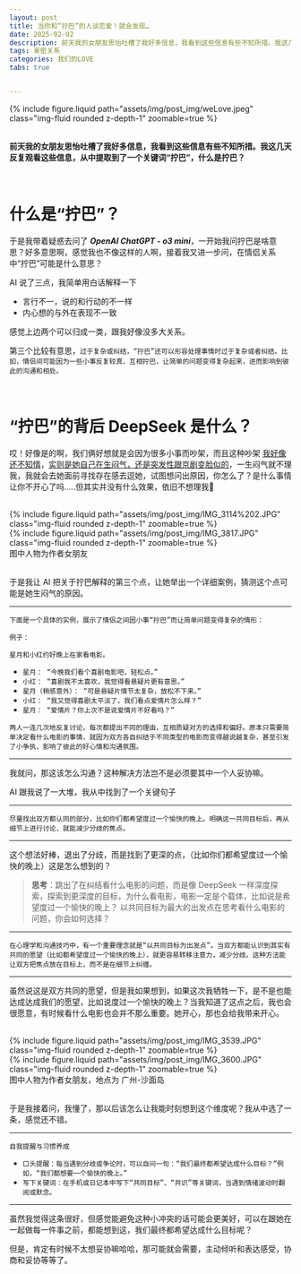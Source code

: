 ```yaml
---
layout: post
title: 当你和“拧巴”的人谈恋爱！就会发现…
date: 2025-02-02
description: 前天我的女朋友思怡吐槽了我好多信息，我看到这些信息有些不知所措。我这几天反复观看这些信息，从中提取到了一个关键词“拧巴”，什么是拧巴？
tags: 亲密关系
categories: 我们的LOVE
tabs: true


---
```



<div class="row mt-3">
  	<div class="col-sm mt-3 mt-md-0">
        {% include figure.liquid path="assets/img/post_img/weLove.jpeg" class="img-fluid rounded z-depth-1" zoomable=true %}
    </div>
</div>
<br>

**前天我的女朋友思怡吐槽了我好多信息，我看到这些信息有些不知所措。我这几天反复观看这些信息，从中提取到了一个关键词“拧巴”，什么是拧巴？**

<br>

# 什么是“拧巴”？

于是我带着疑惑去问了 ***OpenAI ChatGPT - o3 mini***，一开始我问拧巴是啥意思？好多意思啊，感觉我也不像这样的人啊，接着我又进一步问，在情侣关系中“拧巴”可能是什么意思？

AI 说了三点，我简单用白话解释一下

- 言行不一，说的和行动的不一样
- 内心想的与外在表现不一致

感觉上边两个可以归成一类，跟我好像没多大关系。

第三个比较有意思，`过于复杂或纠结，“拧巴”还可以形容处理事情时过于复杂或者纠结。比如，情侣间可能因为一些小事反复较真、互相拧巴，让简单的问题变得复杂起来，进而影响到彼此的沟通和相处。`

<br>

# “拧巴”的背后 DeepSeek 是什么？

哎！好像是的啊，我们俩好想就是会因为很多小事而吵架，而且这种吵架 <u>我好像还不知情</u>，<u>实则是她自己在生闷气，还是突发性跟京剧变脸似的</u>，一生闷气就不理我，我就会去她面前寻找存在感去逗她，试图想问出原因，你怎么了？是什么事情让你不开心了吗…..但其实并没有什么效果，依旧不想理我🤣

<br>

<div class="row mt-3">
  	<div class="col-sm mt-3 mt-md-0">
        {% include figure.liquid path="assets/img/post_img/IMG_3114%202.JPG" class="img-fluid rounded z-depth-1" zoomable=true %}
    </div>
  <div class="col-sm mt-3 mt-md-0">
        {% include figure.liquid path="assets/img/post_img/IMG_3817.JPG" class="img-fluid rounded z-depth-1" zoomable=true %}
    </div>
</div>
<div class="caption">
   图中人物为作者女朋友
</div>
<br>

于是我让 AI 把关于拧巴解释的第三个点，让她举出一个详细案例，猜测这个点可能是她生闷气的原因。

------

`下面是一个具体的实例，展示了情侣之间因小事“拧巴”而让简单问题变得复杂的情形：`

`例子：`

`星月和小红约好晚上在家看电影。`

- `星月： “今晚我们看个喜剧电影吧，轻松点。”`
- `小红： “喜剧我不太喜欢，我觉得看悬疑片更有意思。”`
- `星月（稍感意外）： “可是悬疑片情节太复杂，放松不下来。”`
- `小红： “我又觉得喜剧太平淡了，我们看点爱情片怎么样？”`
- `星月： “爱情片？你上次不是说爱情片不好看吗？”`

`两人一连几次地反复讨论，每次都提出不同的理由，互相质疑对方的选择和偏好。原本只需要简单决定看什么电影的事情，就因为双方各自纠结于不同类型的电影而变得越说越复杂，甚至引发了小争执，影响了彼此的好心情和沟通氛围。`

------

我就问，那这该怎么沟通？这种解决方法岂不是必须要其中一个人妥协嘛。

AI 跟我说了一大堆，我从中找到了一个关键句子

------

`尽量找出双方都认同的部分，比如你们都希望度过一个愉快的晚上。明确这一共同目标后，再从细节上进行讨论，就能减少分歧的焦点。`

------

这个想法好棒，退出了分歧，而是找到了更深的点，（比如你们都希望度过一个愉快的晚上）这是怎么想到的？

> **思考**：跳出了在纠结看什么电影的问题，而是像 DeepSeek 一样深度探索，探索到更深度的目标，为什么看电影，电影一定是个载体，比如说是希望度过一个愉快的晚上？ 以共同目标为最大的出发点在思考看什么电影的问题，你会如何选择？

------

`在心理学和沟通技巧中，有一个重要理念就是“以共同目标为出发点”。当双方都能认识到其实有共同的愿望（比如都希望度过一个愉快的晚上），就更容易转移注意力，减少分歧。这种方法能让双方把焦点放在目标上，而不是在细节上纠缠。`

------

虽然说这是双方共同的愿望，但是我如果想到，如果这次我牺牲一下，是不是也能达成达成我们的愿望，比如说度过一个愉快的晚上？当我知道了这点之后，我也会很愿意，有时候看什么电影也会并不那么重要。她开心，那也会给我带来开心。

<br>

<div class="row mt-3">
  	<div class="col-sm mt-3 mt-md-0">
        {% include figure.liquid path="assets/img/post_img/IMG_3539.JPG" class="img-fluid rounded z-depth-1" zoomable=true %}
    </div>
  	<div class="col-sm mt-3 mt-md-0">
        {% include figure.liquid path="assets/img/post_img/IMG_3600.JPG" class="img-fluid rounded z-depth-1" zoomable=true %}
    </div>
</div>

<div class="caption">
   图中人物为作者女朋友，地点为 广州-沙面岛
</div>
<br>

于是我接着问，我懂了，那以后该怎么让我能时刻想到这个维度呢？我从中选了一条，感觉还不错。

------

`自我提醒与习惯养成`

- `口头提醒：每当遇到分歧或争论时，可以自问一句：“我们最终都希望达成什么目标？”例如，“我们都想要一个愉快的晚上。”`
- `写下关键词：在手机或日记本中写下“共同目标”、“共识”等关键词，当遇到情绪波动时翻阅或默念。`

------

虽然我觉得这条很好，但感觉能避免这种小冲突的话可能会更美好，可以在跟她在一起做每一件事之前，都能想到这，我们最终都希望达成什么目标呢？

但是，肯定有时候不太想妥协嘛哈哈，那可能就会需要，主动倾听和表达感受，协商和妥协等等了。
